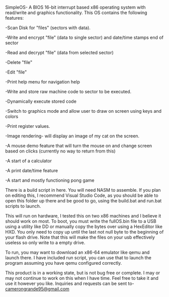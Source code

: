 SimpleOS-
A BIOS 16-bit interrupt based x86 operating system with read/write and graphics 
functionality. This OS contains the following features:

-Scan Disk for "files" (sectors with data).

-Write and encrypt "file" (data to single sector) and date/time stamps end of sector

-Read and decrypt "file" (data from selected sector)

-Delete "file"

-Edit "file" 

-Print help menu for navigation help

-Write and store raw machine code to sector to be executed.

-Dynamically execute stored code

-Switch to graphics mode and allow user to draw on screen using keys and colors

-Print register values.

-Image rendering- will display an image of my cat on the screen.

-A mouse demo feature that will turn the mouse on and change screen based on clicks (currently no way to return from this)

-A start of a calculator

-A print date/time feature

-A start and mostly functioning pong game

There is a build script in here. You will need NASM to assemble. If you plan on editing this, 
I recommend Visual Studio Code, as you should be able to open this folder up there and be good 
to go, using the build.bat and run.bat scripts to launch.

This will run on hardware, I tested this on two x86 machines and I believe it should work on most.
To boot, you must write the fullOS.bin file to a USB using a utility like DD or manually copy the
bytes over using a HexEditor like HXD. You only need to copy up until the last not null byte to the
beginning of your flash drive. Note that this will make the files on your usb effectively useless
so only write to a empty drive.

To run, you may want to download an x86-64 emulator like qemu and launch there. I have 
included run script, you can use that to launch the program assuming you have qemu 
configured correctly.

This product is in a working state, but is not bug free or complete. I may or may not
continue to work on this when I have time. Feel free to take it and use it however
you like. Inquiries and requests can be sent to-
camerongrande95@gmail.com
